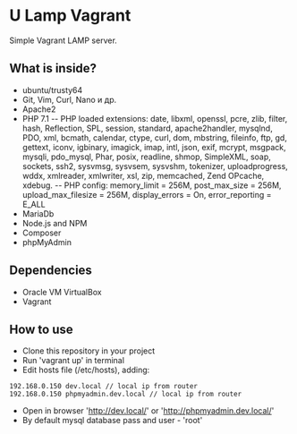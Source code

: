 # U Lamp Vagrant 

Simple Vagrant LAMP server.

## What is inside?

- ubuntu/trusty64
- Git, Vim, Curl, Nano и др.
- Apache2
- PHP 7.1
-- PHP loaded extensions: date, libxml, openssl, pcre, zlib, filter, hash, Reflection, SPL, session, standard, apache2handler, mysqlnd, PDO, xml, bcmath, calendar, ctype, curl, dom, mbstring, fileinfo, ftp, gd, gettext, iconv, igbinary, imagick, imap, intl, json, exif, mcrypt, msgpack, mysqli, pdo_mysql, Phar, posix, readline, shmop, SimpleXML, soap, sockets, ssh2, sysvmsg, sysvsem, sysvshm, tokenizer, uploadprogress, wddx, xmlreader, xmlwriter, xsl, zip, memcached, Zend OPcache, xdebug.
-- PHP config: memory_limit =	256M, post_max_size =	256M, upload_max_filesize = 256M, display_errors = On, error_reporting = E_ALL
- MariaDb
- Node.js and NPM
- Composer
- phpMyAdmin

## Dependencies

- Oracle VM VirtualBox
- Vagrant

## How to use

- Clone this repository in your project
- Run 'vagrant up' in terminal
- Edit hosts file (/etc/hosts), adding:

````
192.168.0.150 dev.local // local ip from router
192.168.0.150 phpmyadmin.dev.local // local ip from router
````

- Open in browser 'http://dev.local/' or 'http://phpmyadmin.dev.local/'
- By default mysql database pass and user - 'root'


